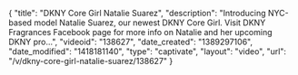 {
    "title": "DKNY Core Girl Natalie Suarez",
    "description": "Introducing NYC-based model Natalie Suarez, our newest DKNY Core Girl. Visit DKNY Fragrances Facebook page for more info on Natalie and her upcoming DKNY pro...",
    "videoid": "138627",
    "date_created": "1389297106",
    "date_modified": "1418181140",
    "type": "captivate",
    "layout": "video",
    "url": "\/v\/dkny-core-girl-natalie-suarez\/138627"
}